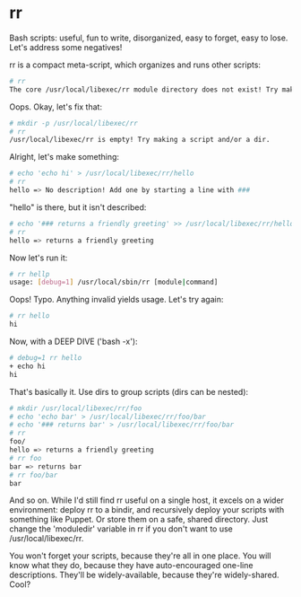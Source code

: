 rr
==
Bash scripts: useful, fun to write, disorganized, easy to forget, easy to lose. Let's address some negatives!

rr is a compact meta-script, which organizes and runs other scripts:
```bash
# rr
The core /usr/local/libexec/rr module directory does not exist! Try making it.
```

Oops. Okay, let's fix that:
```bash
# mkdir -p /usr/local/libexec/rr
# rr
/usr/local/libexec/rr is empty! Try making a script and/or a dir.
```

Alright, let's make something:
```bash
# echo 'echo hi' > /usr/local/libexec/rr/hello
# rr
hello => No description! Add one by starting a line with ###
```

"hello" is there, but it isn't described:
```bash
# echo '### returns a friendly greeting' >> /usr/local/libexec/rr/hello
# rr
hello => returns a friendly greeting
```

Now let's run it:
```bash
# rr hellp
usage: [debug=1] /usr/local/sbin/rr [module|command]
```

Oops! Typo. Anything invalid yields usage. Let's try again:
```bash
# rr hello
hi
```

Now, with a DEEP DIVE ('bash -x'):
```bash
# debug=1 rr hello
+ echo hi
hi
```

That's basically it. Use dirs to group scripts (dirs can be nested):
```bash
# mkdir /usr/local/libexec/rr/foo
# echo 'echo bar' > /usr/local/libexec/rr/foo/bar
# echo '### returns bar' > /usr/local/libexec/rr/foo/bar
# rr
foo/
hello => returns a friendly greeting
# rr foo
bar => returns bar
# rr foo/bar
bar
```

And so on. While I'd still find rr useful on a single host, it excels on a wider environment: deploy rr to a bindir, and recursively deploy your scripts with something like Puppet. Or store them on a safe, shared directory. Just change the 'moduledir' variable in rr if you don't want to use /usr/local/libexec/rr.

You won't forget your scripts, because they're all in one place. You will know what they do, because they have auto-encouraged one-line descriptions. They'll be widely-available, because they're widely-shared. Cool?
